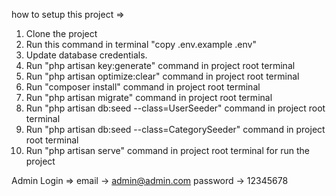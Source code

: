 how to setup this project => 
1. Clone the project
2. Run this command in terminal "copy .env.example .env"
3. Update database credentials.
4. Run "php artisan key:generate" command in project root terminal
5. Run "php artisan optimize:clear" command in project root terminal
6. Run "composer install" command in project root terminal
7. Run "php artisan migrate" command in project root terminal
8. Run "php artisan db:seed --class=UserSeeder" command in project root terminal
9. Run "php artisan db:seed --class=CategorySeeder" command in project root terminal
10. Run "php artisan serve" command in project root terminal for run the project

Admin Login =>
email -> admin@admin.com
password -> 12345678

